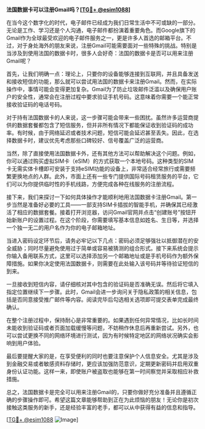 **法国数据卡可以注册Gmail吗？[[TG💪+ @esim1088](https://t.me/s/esim1088)]**

在当今这个数字化的时代，电子邮件已经成为我们日常生活中不可或缺的一部分。无论是工作、学习还是个人沟通，电子邮件都扮演着重要角色。而Google旗下的Gmail作为全球最受欢迎的电子邮件服务之一，更是许多人首选的邮箱平台。不过，对于身处海外的朋友来说，注册Gmail可能需要面对一些特殊的挑战。特别是当涉及到使用法国的数据卡时，很多人会好奇：法国的数据卡是否可以用来注册Gmail呢？

首先，让我们明确一点：理论上，只要你的设备能够连接到互联网，并且具备发送和接收短信的功能，那么就可以尝试用法国的数据卡来注册Gmail。然而，在实际操作中，事情可能会变得更加复杂。Gmail为了防止垃圾邮件泛滥以及确保用户账户的安全性，通常会在注册过程中要求验证手机号码。这意味着你需要一个能正常接收验证码的电话号码。

对于持有法国数据卡的人来说，这一步骤可能会带来一些困扰。虽然许多运营商提供的数据套餐都包含了短信服务，但并非所有情况下都能保证收到验证码的成功率。有时候，由于网络延迟或者技术问题，短信可能会延迟甚至丢失。因此，在选择数据卡时，建议优先考虑那些口碑较好、信号覆盖广泛的运营商。

当然，除了直接使用法国数据卡外，还有其他方法可以帮助解决这个问题。例如，你可以通过购买虚拟SIM卡（eSIM）的方式获取一个本地号码。这种类型的SIM卡无需实体卡槽即可安装于支持eSIM功能的设备上，非常适合经常旅行或需要频繁更换地点的人群。此外，市面上还有一些专门提供国际号码租赁服务的平台，它们可以为你提供临时性的手机线路，方便完成各种在线服务的注册流程。

接下来，我们来探讨一下如何具体操作才能顺利地用法国数据卡注册Gmail。第一步当然是准备好必要的工具——一部支持SIM卡插拔的智能手机，并确保其已经激活了相应的数据套餐。接着打开浏览器，访问Gmail官网并点击“创建账号”按钮开始新账户的设置过程。在这个阶段，你需要填写基本信息如姓名、生日等，并选择一个独一无二的用户名作为你的电子邮箱地址。

当进入密码设定环节后，请务必牢记以下几点：密码必须足够强壮以抵御潜在的安全威胁；同时尽量避免使用过于简单或容易被猜测的组合形式。接下来系统会提示你输入备用联系方式，这里可以选择添加另一个邮箱地址或是手机号码作为额外保障措施。如果你决定使用法国数据卡，则需要在此处输入该号码并等待验证短信的到来。

一旦接收到短信内容，请仔细核对其中包含的验证码是否准确无误。然后将它填入指定位置继续下一步骤。此时，Gmail会进一步询问关于隐私政策的相关信息，包括是否同意接受推广邮件等内容。阅读完毕后勾选相关选项即可提交表单完成最终确认。

在整个注册过程中，保持耐心是非常重要的。如果遇到任何异常情况，比如长时间未能收到验证码或者页面加载缓慢等问题，不妨稍作休息后再重新尝试。另外，也可以尝试更换不同的网络环境进行测试，因为有时候特定地区的网络状况确实会影响到用户体验。

最后要提醒大家的是，在享受便利的同时也要注意保护个人信息安全。尤其是涉及到金融交易或者敏感资料存储时，更应该加强防范意识，定期更新密码并启用双重身份认证功能。这样一来，即使账户被盗取也能够在第一时间察觉并采取相应补救措施。

总之，法国数据卡是完全可以用来注册Gmail的，只要你做好充分准备并且遵循正确的步骤操作即可。希望这篇文章能够帮助到正在为此烦恼的朋友！无论你是初次接触这类服务的新手，还是经验丰富的老手，都可以从中获得有益的信息和指导。

[[TG💪+ @esim1088](https://t.me/s/esim1088) ![Image](https://i.postimg.cc/4NQfJmqS/Snipaste-2025-05-13-00-14-12.png)]